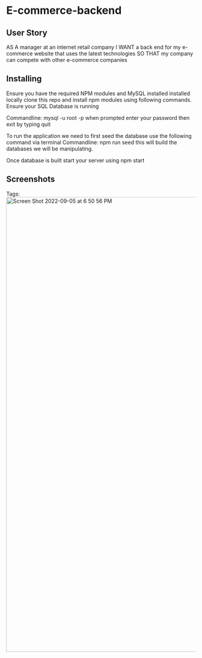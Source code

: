 # E-commerce-backend

## User Story

AS A manager at an internet retail company
I WANT a back end for my e-commerce website that uses the latest technologies
SO THAT my company can compete with other e-commerce companies

## Installing 

Ensure you have the required NPM modules and MySQL installed installed locally clone this repo and install npm modules using following commands. Ensure your SQL Database is running

Commandline: mysql -u root -p when prompted enter your password then exit by typing quit

To run the application we need to first seed the database use the following command via terminal Commandline: npm run seed this will build the databases we will be manipulating.

Once database is built start your server using npm start

## Screenshots
Tags:
<img width="1209" alt="Screen Shot 2022-09-05 at 6 50 56 PM" src="https://user-images.githubusercontent.com/106710271/188530181-b583adaa-fe81-4fb6-be3d-be80193339c8.png">


